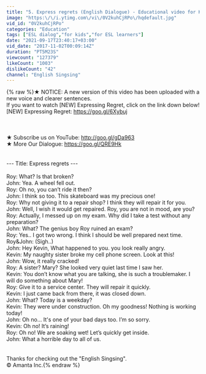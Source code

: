 ```yaml
---
title: "5. Express regrets (English Dialogue) - Educational video for Kids"
image: "https:\/\/i.ytimg.com\/vi\/0V2kuhCjRPo\/hqdefault.jpg"
vid_id: "0V2kuhCjRPo"
categories: "Education"
tags: ["ESL dialog","for kids","for ESL learners"]
date: "2021-09-17T23:40:17+03:00"
vid_date: "2017-11-02T00:09:14Z"
duration: "PT5M23S"
viewcount: "127379"
likeCount: "1003"
dislikeCount: "42"
channel: "English Singsing"
---
```

{% raw %}★ NOTICE: A new version of this video has been uploaded with a new voice and clearer sentences. <br />If you want to watch [NEW] Expressing Regret, click on the link down below! <br />[NEW] Expressing Regret: <a rel="nofollow" target="blank" href="https://goo.gl/6Xybuj">https://goo.gl/6Xybuj</a><br /><br /><br /><br />★ Subscribe us on YouTube: <a rel="nofollow" target="blank" href="http://goo.gl/gDa963">http://goo.gl/gDa963</a><br />★ More Our Dialogue: <a rel="nofollow" target="blank" href="https://goo.gl/QRE9Hk">https://goo.gl/QRE9Hk</a><br /><br /><br />--- Title: Express regrets  ---<br /><br />Roy: What? Is that broken?<br />John: Yea. A wheel fell out.<br />Roy: Oh no, you can’t ride it then?<br />John: I think so too. This skateboard was my precious one!<br />Roy: Why not giving it to a repair shop? I think they will repair it for you.<br />John: Well, I wish it would get repaired.  Roy, you are not in mood, are you?<br />Roy: Actually, I messed up on my exam. Why did I take a test without any preparation?<br />John: What? The genius boy Roy ruined an exam?<br />Roy: Yes.. I got two wrong. I think I should be well prepared next time.<br />Roy&amp;John: (Sigh..)<br />John: Hey Kevin, What happened to you. you look really angry.<br />Kevin: My naughty sister broke my cell phone screen. Look at this!<br />John: Wow, it really cracked!<br />Roy: A sister? Mary? She looked very quiet last time I saw her.<br />Kevin: You don’t know what you are talking, she is such a troublemaker. I will do something about Mary!<br />Roy: Give it to a service center. They will repair it quickly.<br />Kevin: I just came back from there, it was closed down.<br />John: What? Today is a weekday?<br />Kevin: They were under construction. Oh my goodness!  Nothing is working today!<br />John: Oh no... It's one of your bad days too. I’m so sorry.<br />Kevin:  Oh no! It’s raining!<br />Roy: Oh no! We are soaking wet! Let’s quickly get inside.<br />John:  What a horrible day to all of us.<br /><br /><br />Thanks for checking out the &quot;English Singsing&quot;.<br />© Amanta Inc.{% endraw %}
